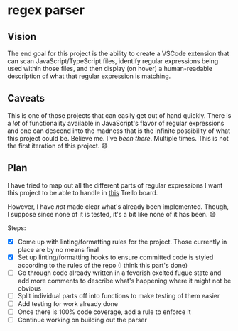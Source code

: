 # regex parser

## Vision
The end goal for this project is the ability to create a VSCode extension that can scan JavaScript/TypeScript files, identify regular expressions being used within those files, and then display (on hover) a human-readable description of what that regular expression is matching.

## Caveats
This is one of those projects that can easily get out of hand quickly.  There is a _lot_ of functionality available in JavaScript's flavor of regular expressions and one can descend into the madness that is the infinite possibility of what this project could be.  Believe me.  I've _been there_.  Multiple times.  This is not the first iteration of this project.  😅

## Plan

I have tried to map out all the different parts of regular expressions I want this project to be able to handle in [this](https://trello.com/b/ffUsEjSm/organizing-chaos) Trello board.

However, I have _not_ made clear what's already been implemented.  Though, I suppose since none of it is tested, it's a bit like none of it has been. 😅

Steps:
- [x] Come up with linting/formatting rules for the project.  Those currently in place are by no means final
- [x] Set up linting/formatting hooks to ensure committed code is styled according to the rules of the repo (I think this part's done)
- [ ] Go through code already written in a feverish excited fugue state and add more comments to describe what's happening where it might not be obvious
- [ ] Split individual parts off into functions to make testing of them easier
- [ ] Add testing for work already done
- [ ] Once there is 100% code coverage, add a rule to enforce it
- [ ] Continue working on building out the parser
